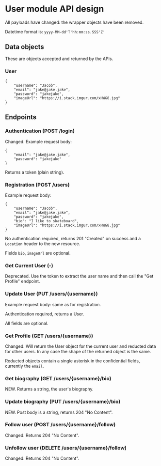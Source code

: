 # User module API design

All payloads have changed: the wrapper objects have been removed.

Datetime format is: `yyyy-MM-dd'T'hh:mm:ss.SSS'Z'`

## Data objects

These are objects accepted and returned by the APIs.

### User

	{
		"username": "Jacob",
		"email": "jake@jake.jake",
		"password": "jakejake",
		"imageUrl": "https://i.stack.imgur.com/xHWG8.jpg"
	}

## Endpoints

### Authentication (POST /login)

Changed. Example request body:

	{
		"email": "jake@jake.jake",
		"password": "jakejake"
	}

Returns a token (plain string).

### Registration (POST /users)

Example request body:

	{
		"username": "Jacob",
		"email": "jake@jake.jake",
		"password": "jakejake",
		"bio": "I like to skateboard",
		"imageUrl": "https://i.stack.imgur.com/xHWG8.jpg"
	}

No authentication required, returns 201 "Created" on success and a `Location` header to the new resource.

Fields `bio`, `imageUrl` are optional.

### Get Current User (-)

Deprecated. Use the token to extract the user name and then call the "Get Profile" endpoint.

### Update User (PUT /users/{username})

Example request body: same as for registration.

Authentication required, returns a User.

All fields are optional.

### Get Profile (GET /users/{username})

Changed. Will return the User object for the current user and reducted data for other users. In any case the shape of the returned object is the same.

Reducted objects contain a single asterisk in the confidential fields, currently the `email`.

### Get biography (GET /users/{username}/bio)

NEW. Returns a string, the user's biography.

### Update biography (PUT /users/{username}/bio)

NEW. Post body is a string, returns 204 "No Content".

### Follow user (POST /users/{username}/follow)

Changed. Returns 204 "No Content".

### Unfollow user (DELETE /users/{username}/follow)

Changed. Returns 204 "No Content".
